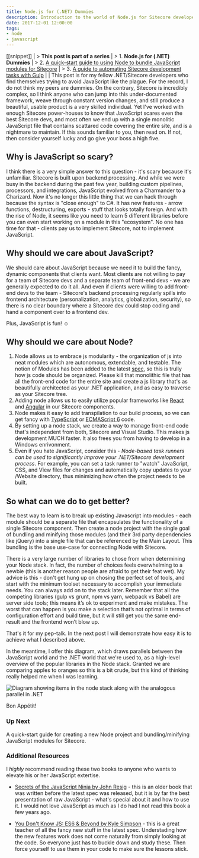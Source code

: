 ```yaml
---
title: Node.js for (.NET) Dummies
description: Introduction to the world of Node.js for Sitecore developers
date: 2017-12-01 12:00:00
tags:
- node
- javascript
---
```


[[snippet]]
| > **This post is part of a series**
| > 1. **Node.js for (.NET) Dummies**
| > 2. [A quick-start guide to using Node to bundle JavaScript modules for Sitecore](/Sitecore/Node-js/module-bundling-rollup/)
| > 3. [A guide to automating Sitecore development tasks with Gulp](/Sitecore/Node-js/automate-with-gulp/)
| 
| This post is for my fellow .NET/Sitecore developers who find themselves trying to avoid JavaScript like the plague. For the record, I do not think my peers are dummies. On the contrary, Sitecore is incredibly complex, so I think anyone who can jump into this under-documented framework, weave through constant version changes, and still produce a beautiful, usable product is a very skilled individual. Yet I've worked with enough Sitecore power-houses to know that JavaScript scares even the best Sitecore devs, and most often we end up with a single monolitic JavaScript file that contains scattared code covering the entire site, and is a nightmare to maintain. If this sounds familiar to you, then read on. If not, then consider yourself lucky and go give your boss a high five.

## Why is JavaScript so scary?
I think there is a very simple answer to this question - it's scary because it's unfamiliar. Sitecore is built upon backend processing. And while we were busy in the backend during the past few year, building custom pipelines, processors, and integrations, JavaScript evolved from a Charmander to a Charizard. Now it's no longer this little thing that we can hack through because the syntax is "close enough" to C#. It has new features - arrow functions, destructuring, exports - stuff that looks totally foreign. And with the rise of Node, it seems like you need to learn 5 different libraries before you can even start working on a module in this "ecosystem". No one has time for that - clients pay us to implement Sitecore, not to implement JavaScript.

## Why should we care about JavaScript?
We should care about JavaScript because we need it to build the fancy, dynamic components that clients want. Most clients are not willing to pay for a team of Sitecore devs and a separate team of front-end devs - we are generally expected to do it all. And even if clients were willing to add front-end devs to the team - Sitecore's backend processing regularly spills into frontend architecture (personalization, analytics, globalization, security), so there is no clear boundary where a Sitecore dev could stop coding and hand a component over to a frontend dev.

Plus, JavaScript is fun! ☺

## Why should we care about Node?
1. Node allows us to embrace js modularity - the organization of js into neat modules which are autonomous, extendable, and testable. The notion of Modules has been added to the latest [spec](http://exploringjs.com/es6/ch_modules.html), so this is trully how js code should be organized. Please kill that monolithic file that has all the front-end code for the entire site and create a js library that's as beautifully architected as your .NET application, and as easy to traverse as your Sitecore tree.
2. Adding node allows us to easily utilize popular frameworks like [React](https://reactjs.org/) and [Angular](https://angular.io/) in our Sitecore components.
3. Node makes it easy to add transpilation to our build process, so we can get fancy with [TypeScript](https://www.typescriptlang.org/docs/handbook/typescript-in-5-minutes.html) or [ECMAScript 6](http://es6-features.org) code.
4. By setting up a node stack, we create a way to manage front-end code that's independent from both, Sitecore and Visual Studio. This makes js development MUCH faster. It also frees you from having to develop in a Windows enrivonment.
5. Even if you hate JavaScript, consider this - *Node-based task runners can be used to significantly improve your .NET/Sitecore development process*. For example, you can set a task runner to "watch" JavaScript, CSS, and View files for changes and automatically copy updates to your /Website directory, thus minimizing how often the project needs to be built.

## So what can we do to get better?
The best way to learn is to break up existing Javascript into modules - each module should be a separate file that encapsulates the functionality of a single Sitecore component. Then create a node project with the single goal of bundling and minifying those modules (and their 3rd party dependencies like jQuery) into a single file that can be referenced by the Main Layout. This bundling is the base use-case for connecting Node with Sitecore.

There is a very large number of libraries to chose from when determining your Node stack. In fact, the number of choices feels overwhelming to a newbie (this is another reason people are afraid to get their feat wet). My advice is this - don't get hung up on chosing the perfect set of tools, and start with the minimum toolset necessary to accomplish your immediate needs. You can always add on to the stack later. Remember that all the competing libraries (gulp vs grunt, npm vs yarn, webpack vs Babel) are server side tools; this means it’s ok to experiment and make mistakes. The worst that can happen is you make a selection that’s not optimal in terms of configuration effort and build time, but it will still get you the same end-result and the frontend won’t blow up.

That's it for my pep-talk. In the next post I will demonstrate how easy it is to achieve what I described above.

In the meantime, I offer this diagram, which draws parallels between the JavaScript world and the .NET world that we're used to, as a high-level overview of the popular libraries in the Node stack. Granted we are comparing apples to oranges so this is a bit crude, but this kind of thinking really helped me when I was learning.

![Diagram showing items in the node stack along with the analogous parallel in .NET](/images/nodethroughdotneteyes.png)

Bon Appétit!

### Up Next
A quick-start guide for creating a new Node project and bundling/minifying JavaScript modules for Sitecore.

### Additional Resources
I *highly* recommend reading these two books to anyone who wants to elevate his or her JavaScript extertise.

* [Secrets of the JavaScript Ninja by John Resig](https://www.amazon.com/Secrets-JavaScript-Ninja-John-Resig/dp/1617292850/) - this is an older book that was written before the latest spec was released, but it is by far the best presentation of raw JavaScript - what's special about it and how to use it. I would not love JavaScript as much as I do had I not read this book a few years ago.

* [You Don't Know JS: ES6 & Beyond by Kyle Simpson](https://www.amazon.com/You-Dont-Know-JS-Beyond/dp/1491904240) - this is a great teacher of all the fancy new stuff in the latest spec. Understading how the new features work does not come naturally from simply looking at the code. So everyone just has to buckle down and study these. Then force yourself to use them in your code to make sure the lessons stick.
